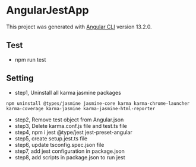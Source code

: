 # AngularJestApp

This project was generated with [Angular CLI](https://github.com/angular/angular-cli) version 13.2.0.

## Test
- npm run test

## Setting

- step1, Uninstall all karma jasmine packages
```
npm uninstall @types/jasmine jasmine-core karma karma-chrome-launcher karma-coverage karma-jasmine karma-jasmine-html-reporter
```
- step2, Remove test object from Angular.json
- step3, Delete karma.conf.js file and test.ts file
- step4, npm i jest @type/jest jest-preset-angular   
- step5, create setup.jest.ts file
- step6, update tsconfig.spec.json file
- step7, add jest configuration in package.json
- step8, add scripts in package.json to run jest

